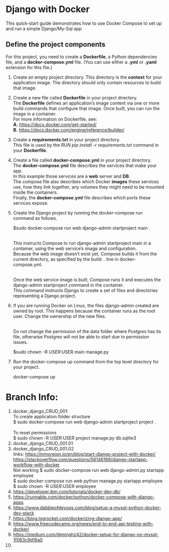 # Django with Docker

This quick-start guide demonstrates how to use Docker Compose to set up and run a simple Django/My-Sql app

## Define the project components
For this project, you need to create a <b>Dockerfile</b>, a Python dependencies file, and a <b>docker-compose.yml</b> file. (You can use either a <b>.yml</b> or <b>.yaml</b> extension for this file.)

1. Create an empty project directory.
    This directory is the <b>context</b> for your application image. The directory should only contain resources to build that image.
	
2. Create a new file called <b>Dockerfile</b> in your project directory.
    <br/>The <b>Dockerfile</b> defines an application’s image content via one or more build commands that configure that image. Once built, you can run the image in a container.
    <br/>For more information on Dockerfile, see:
    <br/><b>A.</b> https://docs.docker.com/get-started/
    <br/><b>B.</b> https://docs.docker.com/engine/reference/builder/

3. Create a <b>requirements.txt</b> in your project directory.
    <br/>This file is used by the <i>RUN pip install -r requirements.txt</i> command in your <b>Dockerfile</b>.

4. Create a file called <b>docker-compose.yml</b> in your project directory.
    <br/>The <b>docker-compose.yml</b> file describes the services that make your app. 
    <br/>In this example those services are a <b>web</b> server and <b>DB</b>. 
    <br/>The compose file also describes which Docker <b>images</b> these services use, how they link together, any volumes they might need to be mounted inside the containers. 
    <br/>Finally, the <b>docker-compose.yml</b> file describes which ports these services expose.

5. Create the Django project by running the docker-compose run command as follows.

     $sudo docker-compose run web django-admin startproject main .
	
    <br/>This instructs Compose to run django-admin startproject main in a container, using the web service’s image and configuration. 
    <br/>Because the web image doesn’t exist yet, Compose builds it from the current directory, as specified by the build: . line in docker-compose.yml.

    <br/>Once the web service image is built, Compose runs it and executes the django-admin startproject command in the container. 
    <br/>This command instructs Django to create a set of files and directories representing a Django project.

6. If you are running Docker on Linux, the files django-admin created are owned by root. This happens because the container runs as the root user. Change the ownership of the new files.

    <br/>Do not change the permission of the data folder where Postgres has its file, otherwise Postgres will not be able to start due to permission issues.

     $sudo chown -R $USER:$USER main manage.py
 
7. Run the docker-compose up command from the top level directory for your project.

     docker-compose up 

# Branch Info:
1. docker_django_CRUD_001: 
    <br/>To create application folder structure 
   <br/>$ sudo docker-compose run web django-admin startproject project .<br/>
   <br/>To reset permissions 
   <br/>$ sudo chown -R $USER:$USER project manage.py db.sqlite3
2. docker_django_CRUD_001.01
3. docker_django_CRUD_001.02
       <br/>links: https://mmorejon.io/en/blog/start-django-project-with-docker/
   <br/>https://stackoverflow.com/questions/56146169/django-startapp-workflow-with-docker
   <br/>Not working $ sudo docker-compose run web django-admin.py startapp employee
   <br/>$ sudo docker-compose run web python manage.py startapp employee
   <br/>$ sudo chown -R $USER:$USER employee
4. https://developer.ibm.com/tutorials/docker-dev-db/
5. https://runnable.com/docker/python/docker-compose-with-django-apps
6. https://www.dabbleofdevops.com/blog/setup-a-mysql-python-docker-dev-stack
7. https://blog.logrocket.com/dockerizing-django-app/
8. https://www.freecodecamp.org/news/end-to-end-api-testing-with-docker/
9. https://medium.com/@minghz42/docker-setup-for-django-on-mysql-1f063c9d16a0
10. 